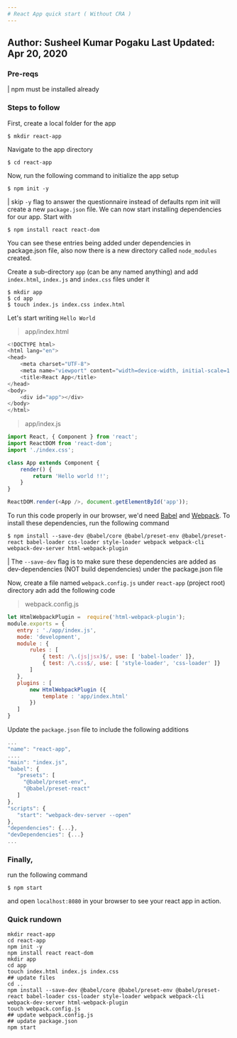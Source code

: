 ```yaml
---
# React App quick start ( Without CRA )
---
```

Author: Susheel Kumar Pogaku
Last Updated: Apr 20, 2020
---
### Pre-reqs
| npm must be installed already

### Steps to follow
First, create a local folder for the app

    $ mkdir react-app
Navigate to the app directory

    $ cd react-app
Now, run the following command to initialize the app setup

    $ npm init -y
| skip `-y` flag to answer the questionnaire instead of defaults
npm init will create a new `package.json` file. We can now start installing dependencies for our app. Start with

    $ npm install react react-dom
You can see these entries being added under dependencies in package.json file, also now there is a new directory called `node_modules` created.

Create a sub-directory `app` (can be any named anything) and add `index.html`, `index.js` and `index.css` files under it
    
    $ mkdir app
    $ cd app
    $ touch index.js index.css index.html
Let's start writing `Hello World`
> app/index.html
```javascript
<!DOCTYPE html>
<html lang="en">
<head>
    <meta charset="UTF-8">
    <meta name="viewport" content="width=device-width, initial-scale=1.0">
    <title>React App</title>
</head>
<body>
    <div id="app"></div>
</body>
</html>
```
>app/index.js
```javascript
import React, { Component } from 'react';
import ReactDOM from 'react-dom';
import './index.css';

class App extends Component {
    render() {
        return 'Hello world !!';
    }
}

ReactDOM.render(<App />, document.getElementById('app'));
```

To run this code properly in our browser, we'd need [Babel](https://babeljs.io/) and [Webpack](https://webpack.js.org/). To install these dependencies, run the following command

    $ npm install --save-dev @babel/core @babel/preset-env @babel/preset-react babel-loader css-loader style-loader webpack webpack-cli webpack-dev-server html-webpack-plugin
 | The `--save-dev` flag is to make sure these dependencies are added as dev-dependencies (NOT build dependencies) under the package.json file
 
 Now, create a file named `webpack.config.js` under `react-app` (project root) directory adn add the following code
 > webpack.config.js
 ```javascript
 let HtmlWebpackPlugin =  require('html-webpack-plugin');
 module.exports = {
    entry : './app/index.js',
    mode: 'development',
    module : {
        rules : [
            { test: /\.(js|jsx)$/, use: [ 'babel-loader' ]},
            { test: /\.css$/, use: [ 'style-loader', 'css-loader' ]}
        ]
    },
    plugins : [
        new HtmlWebpackPlugin ({
            template : 'app/index.html'
        })
    ]
}
 ```
 Update the `package.json` file to include the following additions
 ```javascript
 ...
"name": "react-app",
....
"main": "index.js",
"babel": {
    "presets": [
      "@babel/preset-env",
      "@babel/preset-react"
    ]
},
"scripts": {
    "start": "webpack-dev-server --open"
},
"dependencies": {...},
"devDependencies": {...}
 ...
 ```
 
 ### Finally,
 run the following command
 
    $ npm start
 and open `localhost:8080` in your browser to see your react app in action.
 
 ### Quick rundown
 
    mkdir react-app
    cd react-app
    npm init -y
    npm install react react-dom
    mkdir app
    cd app
    touch index.html index.js index.css
    ## update files
    cd ..
    npm install --save-dev @babel/core @babel/preset-env @babel/preset-react babel-loader css-loader style-loader webpack webpack-cli webpack-dev-server html-webpack-plugin
    touch webpack.config.js
    ## update webpack.config.js
    ## update package.json
    npm start
 
